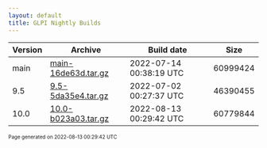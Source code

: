 ```yaml
---
layout: default
title: GLPI Nightly Builds
---
```


Version|Archive|Build date|Size
---|---|---|---
main|[main-16de63d.tar.gz](main-16de63d.tar.gz)|2022-07-14 00:38:19 UTC|60999424
9.5|[9.5-5da35e4.tar.gz](9.5-5da35e4.tar.gz)|2022-07-02 00:27:37 UTC|46390455
10.0|[10.0-b023a03.tar.gz](10.0-b023a03.tar.gz)|2022-08-13 00:29:42 UTC|60779844

<font size="1">Page generated on 2022-08-13 00:29:42 UTC</font>
